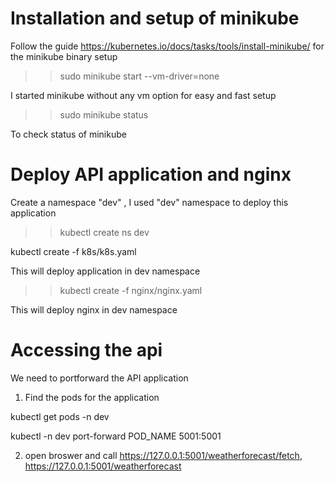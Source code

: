 Installation and setup of minikube
================

Follow the guide https://kubernetes.io/docs/tasks/tools/install-minikube/ for the minikube binary setup

>> sudo minikube start --vm-driver=none

I started minikube without any vm option for easy and fast setup

>> sudo minikube status

To check status of minikube

Deploy API application and nginx
================================

Create a namespace "dev" , I used "dev" namespace to deploy this application

>> kubectl create ns dev

>>
kubectl create -f k8s/k8s.yaml

This will deploy application in dev namespace

>> kubectl create -f nginx/nginx.yaml

This will deploy nginx in dev namespace

Accessing the api
=================

We need to portforward the API application

1. Find the pods for the application

kubectl get pods -n dev

kubectl -n dev port-forward POD_NAME 5001:5001

2. open broswer and call https://127.0.0.1:5001/weatherforecast/fetch,  https://127.0.0.1:5001/weatherforecast
